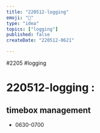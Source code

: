 ```yaml
---
title: "220512-logging"
emoji: "🐙"
type: "idea"
topics: ["logging"]
published: false
createDate: "220512-0621"

---
```


#2205 #logging

# 220512-logging :
## timebox management
- 0630-0700 